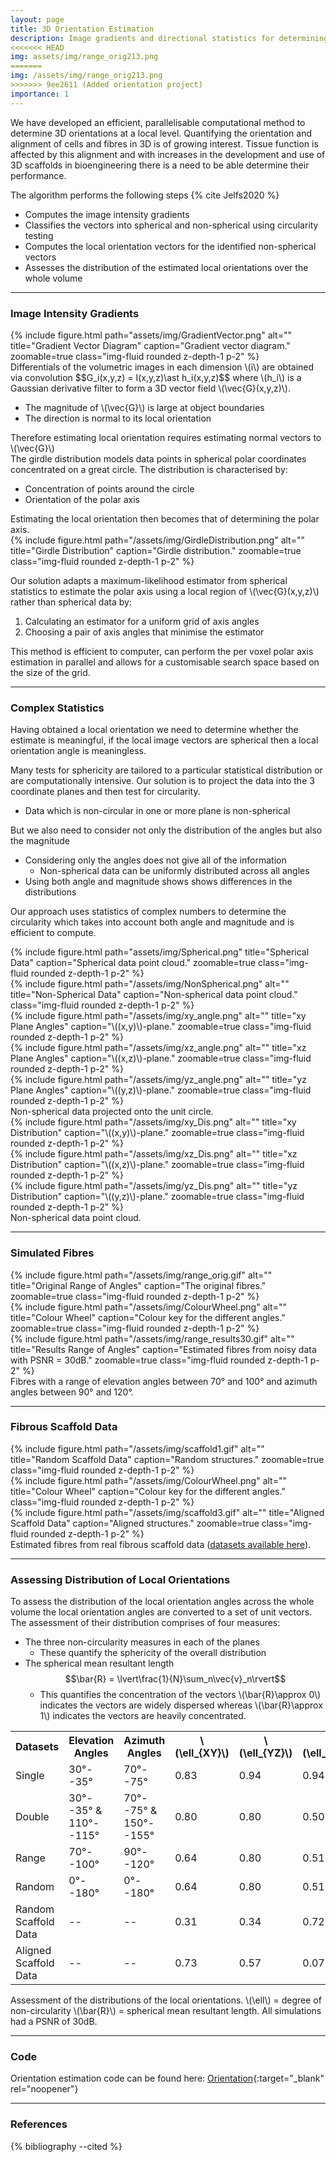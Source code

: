 ```yaml
---
layout: page
title: 3D Orientation Estimation
description: Image gradients and directional statistics for determining fibre alignment
<<<<<<< HEAD
img: assets/img/range_orig213.png
=======
img: /assets/img/range_orig213.png
>>>>>>> 9ee2611 (Added orientation project)
importance: 1
---
```


We have developed an efficient, parallelisable computational method to determine 3D orientations at a local level. Quantifying the orientation and alignment of cells and fibres in 3D is of growing interest. Tissue function is affected by this alignment and with increases in the development and use of 3D scaffolds in bioengineering there is a need to be able determine their performance.

The algorithm performs the following steps {% cite Jelfs2020 %}

* Computes the image intensity gradients
* Classifies the vectors into spherical and non-spherical using circularity testing
* Computes the local orientation vectors for the identified non-spherical vectors
* Assesses the distribution of the estimated local orientations over the whole volume

---

### Image Intensity Gradients
<div class="row align-items-top justify-content-center">
  <div class="col-sm-4 mt-3 mt-md-1">
    {% include figure.html path="assets/img/GradientVector.png" alt="" title="Gradient Vector Diagram" caption="Gradient vector diagram." zoomable=true class="img-fluid rounded z-depth-1 p-2" %}
  </div>
  <div class="col-sm-8 mt-3 mt-md-0">Differentials of the volumetric images in each dimension \(i\) are obtained via convolution $$G_i(x,y,z) = I(x,y,z)\ast h_i(x,y,z)$$ where \(h_i\) is a Gaussian derivative filter to form a 3D vector field \(\vec{G}(x,y,z)\).
    <ul>
      <li>The magnitude of \(\vec{G}\) is large at object boundaries</li>
      <li>The direction is normal to its local orientation</li>
    </ul>
    Therefore estimating local orientation requires estimating normal vectors to \(\vec{G}\)</div>
</div>

<div class="row align-items-center justify-content-center">
  <div class="col-sm-8 mt-3 mt-md-0">The girdle distribution models data points in spherical polar coordinates concentrated on a great circle. The distribution is characterised by:
    <ul>
      <li>Concentration of points around the circle</li>
      <li>Orientation of the polar axis</li>
    </ul>
    Estimating the local orientation then becomes that of determining the polar axis.</div>
  <div class="col-sm-4 mt-3 my-md-1">
    {% include figure.html path="/assets/img/GirdleDistribution.png" alt="" title="Girdle Distribution" caption="Girdle distribution." zoomable=true class="img-fluid rounded z-depth-1 p-2" %}
  </div>
</div>

Our solution adapts a maximum-likelihood estimator from spherical statistics to estimate the polar axis using a local region of \\(\vec{G}(x,y,z)\\) rather than spherical data by:

1. Calculating an estimator for a uniform grid of axis angles
2. Choosing a pair of axis angles that minimise the estimator

This method is efficient to computer, can perform the per voxel polar axis estimation in parallel and allows for a customisable search space based on the size of the grid.

---

### Complex Statistics
<div class="row align-items-center justify-content-center">
  <div class="col-sm-6 mt-3 mt-md-0"><p>Having obtained a local orientation we need to determine whether the estimate is meaningful, if the local image vectors are spherical then a local orientation angle is meaningless.</p>
    <p>Many tests for sphericity are tailored to a particular statistical distribution or are computationally intensive. Our solution is to project the data into the 3 coordinate planes and then test for circularity.  
      <ul><li>Data which is non-circular in one or more plane is non-spherical</li></ul>
      But we also need to consider not only the distribution of the angles but also the magnitude
        <ul>
        <li>Considering only the angles does not give all of the information
          <ul><li>Non-spherical data can be uniformly distributed across all angles</li></ul>
        </li>
        <li>Using both angle and magnitude shows shows differences in the distributions</li>
        </ul>
        Our approach uses statistics of complex numbers to determine the circularity which takes into account both angle and magnitude and is efficient to compute. </p></div>
  <div class="col-sm-6 mt-3 mt-md-0">
    <div class="row align-items-center justify-content-center">
      <div class="col-sm-6 mt-3 mt-md-1">
        {% include figure.html path="assets/img/Spherical.png" title="Spherical Data" caption="Spherical data point cloud." zoomable=true class="img-fluid rounded z-depth-1 p-2" %}
      </div>
      <div class="col-sm-6 mt-3 mt-md-1">
        {% include figure.html path="/assets/img/NonSpherical.png" alt="" title="Non-Spherical Data" caption="Non-spherical data point cloud." class="img-fluid rounded z-depth-1 p-2" %}
      </div>
    </div>
    <div class="row align-items-center justify-content-center">
      <div class="col-sm-4 mb-0 mt-3">
        {% include figure.html path="/assets/img/xy_angle.png" alt="" title="xy Plane Angles" caption="\((x,y)\)-plane." zoomable=true class="img-fluid rounded z-depth-1 p-2" %}
      </div>
      <div class="col-sm-4 mb-0 mt-3">
        {% include figure.html path="/assets/img/xz_angle.png" alt="" title="xz Plane Angles" caption="\((x,z)\)-plane." zoomable=true class="img-fluid rounded z-depth-1 p-2" %}
      </div>
      <div class="col-sm-4 mb-0 mt-3">
        {% include figure.html path="/assets/img/yz_angle.png" alt="" title="yz Plane Angles" caption="\((y,z)\)-plane." zoomable=true class="img-fluid rounded z-depth-1 p-2" %}
      </div>
    </div>
    <div class="caption mt-0 mb-3">
        Non-spherical data projected onto the unit circle.
    </div>
    <div class="row align-items-center justify-content-center">
      <div class="col-sm-4 mb-0 mt-3">
        {% include figure.html path="/assets/img/xy_Dis.png" alt="" title="xy Distribution" caption="\((x,y)\)-plane." zoomable=true class="img-fluid rounded z-depth-1 p-2" %}
      </div>
      <div class="col-sm-4 mb-0 mt-3">
        {% include figure.html path="/assets/img/xz_Dis.png" alt="" title="xz Distribution" caption="\((x,z)\)-plane." zoomable=true class="img-fluid rounded z-depth-1 p-2" %}
      </div>
      <div class="col-sm-4 mb-0 mt-3">
        {% include figure.html path="/assets/img/yz_Dis.png" alt="" title="yz Distribution" caption="\((y,z)\)-plane." zoomable=true class="img-fluid rounded z-depth-1 p-2" %}
      </div>
    </div>
    <div class="caption mt-0 mb-3">
        Non-spherical data point cloud.
    </div>
  </div>
</div>

---

### Simulated Fibres
<div class="row align-items-center">
  <div class="col-sm-5 mt-3 mt-md-0">
    {% include figure.html path="/assets/img/range_orig.gif" alt="" title="Original Range of Angles" caption="The original fibres." zoomable=true class="img-fluid rounded z-depth-1 p-2" %}
  </div>
  <div class="col-sm-2 mt-3 mt-md-0">
    {% include figure.html path="/assets/img/ColourWheel.png" alt="" title="Colour Wheel" caption="Colour key for the different angles." zoomable=true class="img-fluid rounded z-depth-1 p-2" %}
  </div>
  <div class="col-sm-5 mt-3 mt-md-0">
    {% include figure.html path="/assets/img/range_results30.gif" alt="" title="Results Range of Angles" caption="Estimated fibres from noisy data with PSNR = 30dB." zoomable=true class="img-fluid rounded z-depth-1 p-2" %}
  </div>
</div>
<div class="caption mt-0 mb-3">
    Fibres with a range of elevation angles between 70&deg; and 100&deg; and azimuth angles between 90&deg; and 120&deg;.
</div>

---

### Fibrous Scaffold Data
<div class="row align-items-center">
  <div class="col-sm-5 mt-3 mt-md-0">
    {% include figure.html path="/assets/img/scaffold1.gif" alt="" title="Random Scaffold Data" caption="Random structures." zoomable=true class="img-fluid rounded z-depth-1 p-2" %}
  </div>
  <div class="col-sm-2 mt-3 mt-md-0">
    {% include figure.html path="/assets/img/ColourWheel.png" alt="" title="Colour Wheel" caption="Colour key for the different angles." class="img-fluid rounded z-depth-1 p-2" %}
  </div>
  <div class="col-sm-5 mt-3 mt-md-0">
    {% include figure.html path="/assets/img/scaffold3.gif" alt="" title="Aligned Scaffold Data" caption="Aligned structures." zoomable=true class="img-fluid rounded z-depth-1 p-2" %}
  </div>
</div>
<div class="caption mt-0 mb-3">
    Estimated fibres from real fibrous scaffold data (<a href="https://figshare.com/articles/Quanfima_Datasets/7096208" target="_blank" rel="noopener">datasets available here</a>).
</div>

---

### Assessing Distribution of Local Orientations
To assess the distribution of the local orientation angles across the whole volume the local orientation angles are converted to a set of unit vectors. The assessment of their distribution comprises of four measures:

* The three non-circularity measures in each of the planes
  * These quantify the sphericity of the overall distribution
* The spherical mean resultant length  $$\bar{R} = \lvert\frac{1}{N}\sum_n\vec{v}_n\rvert$$
  * This quantifies the concentration of the vectors \\(\bar{R}\approx 0\\) indicates the vectors are widely dispersed whereas \\(\bar{R}\approx 1\\) indicates the vectors are heavily concentrated.

<div class="row justify-content-center">
  <div class="col-sm-10 mt-3 mt-md0 table-responsive"><table table-sm table-borderless class="project-table">
    <tr><th style="text-align:left;">Datasets</th><th>Elevation Angles</th><th>Azimuth Angles</th><th>\(\ell_{XY}\)</th><th>\(\ell_{YZ}\)</th><th>\(\ell_{XZ}\)</th><th>\(\bar{R}\)</th></tr>
    <tr><td style="text-align:left;">Single</td><td>30&deg;--35&deg;</td><td>70&deg;--75&deg;</td><td>0.83</td><td>0.94</td><td>0.94</td><td>0.96</td></tr>
    <tr><td style="text-align:left;">Double</td><td>30&deg;--35&deg; &amp; 110&deg;--115&deg;</td><td>70&deg;--75&deg; &amp; 150&deg;--155&deg;</td><td>0.80</td><td>0.80</td><td>0.50</td><td>0.35</td></tr>
    <tr><td style="text-align:left;">Range</td><td>70&deg;--100&deg;</td><td>90&deg;--120&deg;</td><td>0.64</td><td>0.80</td><td>0.51</td><td>0.89</td></tr>
    <tr><td style="text-align:left;">Random</td><td>0&deg;--180&deg;</td><td>0&deg;--180&deg;</td><td>0.64</td><td>0.80</td><td>0.51</td><td>0.03</td></tr>
    <tr class="darker"><td style="text-align:left;">Random Scaffold Data</td><td>--</td><td>--</td><td>0.31</td><td>0.34</td><td>0.72</td><td>0.36</td></tr>
    <tr class="darker"><td style="text-align:left;">Aligned Scaffold Data</td><td>--</td><td>--</td><td>0.73</td><td>0.57</td><td>0.07</td><td>0.89</td></tr>
  </table></div>
</div>
<div class="caption text-left">
    Assessment of the distributions of the local orientations. \(\ell\) = degree of non-circularity \(\bar{R}\) = spherical mean resultant length. All simulations had a PSNR of 30dB.
</div>

---

### Code
Orientation estimation code can be found here: [Orientation](https://github.com/beteje/Orientation){:target="_blank" rel="noopener"}  

---

### References
<div class="references">
  {% bibliography --cited %}
</div>
